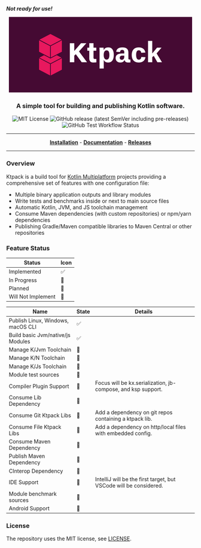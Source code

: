 ***Not ready for use!***

<p align="center">
<img src="docs/img/cover-small.png" alt="Ktpack Logo"/>
</p>

<h3 align="center">A simple tool for building and publishing Kotlin software.</h3>

<p align="center">
<img alt="MIT License" src="https://img.shields.io/github/license/drewcarlson/ktpack"/>
<img src="https://img.shields.io/github/v/release/drewcarlson/ktpack?include_prereleases" alt="GitHub release (latest SemVer including pre-releases)"/>
<img src="https://img.shields.io/github/workflow/status/drewcarlson/ktpack/Tests?label=Tests" alt="GitHub Test Workflow Status"/>
</p>

---

<p align="center">
<a href="https://drewcarlson.github.io/ktpack/"><b>Installation</b></a> -
<a href="https://drewcarlson.github.io/ktpack/"><b>Documentation</b></a> -
<a href="https://github.com/DrewCarlson/ktpack/releases/"><b>Releases</b></a>
</p>

---

### Overview

Ktpack is a build tool for [Kotlin Multiplatform](https://kotl.in/multiplatform) projects
providing a comprehensive set of features with one configuration file:

- Multiple binary application outputs and library modules
- Write tests and benchmarks inside or next to main source files
- Automatic Kotlin, JVM, and JS toolchain management
- Consume Maven dependencies (with custom repositories) or npm/yarn dependencies
- Publishing Gradle/Maven compatible libraries to Maven Central or other repositories

### Feature Status

| Status             | Icon                   |
|--------------------|------------------------|
| Implemented        | :white_check_mark:     |
| In Progress        | :large_blue_circle:    |
| Planned            | :large_orange_diamond: |
| Will Not Implement | :red_circle:           |

| Name                              | State                  | Details                                                           |
|-----------------------------------|------------------------|-------------------------------------------------------------------|
| Publish Linux, Windows, macOS CLI | :white_check_mark:     |                                                                   |
| Build basic Jvm/native/js Modules | :white_check_mark:     |                                                                   |
| Manage K/Jvm Toolchain            | :large_blue_circle:    |                                                                   |
| Manage K/N Toolchain              | :large_blue_circle:    |                                                                   |
| Manage K/Js Toolchain             | :large_blue_circle:    |                                                                   |
| Module test sources               | :large_blue_circle:    |                                                                   |
| Compiler Plugin Support           | :large_orange_diamond: | Focus will be kx.serialization, jb-compose, and ksp support.      |
| Consume Lib Dependency            | :large_orange_diamond: |                                                                   |
| Consume Git Ktpack Libs           | :large_orange_diamond: | Add a dependency on git repos containing a ktpack lib.            |
| Consume File Ktpack Libs          | :large_orange_diamond: | Add a dependency on http/local files with embedded config.        |
| Consume Maven Dependency          | :large_orange_diamond: |                                                                   |
| Publish Maven Dependency          | :large_orange_diamond: |                                                                   |
| CInterop Dependency               | :large_orange_diamond: |                                                                   |
| IDE Support                       | :large_orange_diamond: | IntelliJ will be the first target, but VSCode will be considered. |
| Module benchmark sources          | :large_orange_diamond: |                                                                   |
| Android Support                   | :red_circle:           |                                                                   |

### License

The repository uses the MIT license, see [LICENSE](LICENSE).
